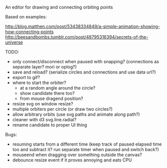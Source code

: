An editor for drawing and connecting orbiting points

Based on examples:

http://blog.matthen.com/post/53438334849/a-simple-animation-showing-how-connecting-points
http://beesandbombs.tumblr.com/post/48795316394/secrets-of-the-universe

TODO:

* only connect/disconnect when paused with snapping? (connections as separate layer? mori or oplog?)
* save and reload? (serialize circles and connections and use data url?)
* export to gif?
* where to start the orbiter?
  * at a random angle around the circle?
  * show candidate there too?
  * from mouse dragend position?
* resize svg on window resize?
* multiple orbiters per circle (or draw two circles?)
* allow arbitrary orbits (use svg paths and animate along path?)
* cleaner with d3 svg.line.radial?
* rename candidate to proper UI thing

Bugs:

* resuming starts from a different time (keep track of paused elapsed time too and subtract it? run separate timer when paused and switch back?)
* mouseend when dragging over something outside the canvas?
* debounce resize event if it proves annoying and eats CPU
